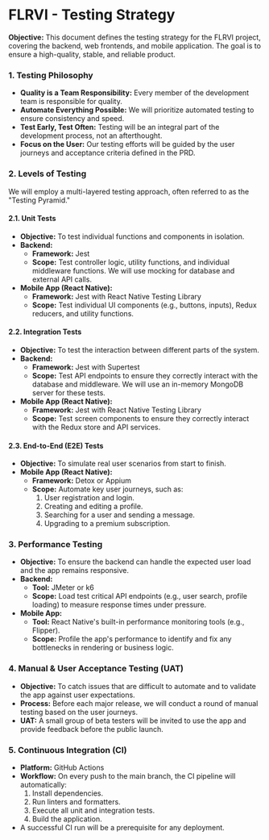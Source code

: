 # FLRVI - Testing Strategy

**Objective:** This document defines the testing strategy for the FLRVI project, covering the backend, web frontends, and mobile application. The goal is to ensure a high-quality, stable, and reliable product.

### 1. Testing Philosophy

*   **Quality is a Team Responsibility:** Every member of the development team is responsible for quality.
*   **Automate Everything Possible:** We will prioritize automated testing to ensure consistency and speed.
*   **Test Early, Test Often:** Testing will be an integral part of the development process, not an afterthought.
*   **Focus on the User:** Our testing efforts will be guided by the user journeys and acceptance criteria defined in the PRD.

### 2. Levels of Testing

We will employ a multi-layered testing approach, often referred to as the "Testing Pyramid."

#### 2.1. Unit Tests
*   **Objective:** To test individual functions and components in isolation.
*   **Backend:**
    *   **Framework:** Jest
    *   **Scope:** Test controller logic, utility functions, and individual middleware functions. We will use mocking for database and external API calls.
*   **Mobile App (React Native):**
    *   **Framework:** Jest with React Native Testing Library
    *   **Scope:** Test individual UI components (e.g., buttons, inputs), Redux reducers, and utility functions.

#### 2.2. Integration Tests
*   **Objective:** To test the interaction between different parts of the system.
*   **Backend:**
    *   **Framework:** Jest with Supertest
    *   **Scope:** Test API endpoints to ensure they correctly interact with the database and middleware. We will use an in-memory MongoDB server for these tests.
*   **Mobile App (React Native):**
    *   **Framework:** Jest with React Native Testing Library
    *   **Scope:** Test screen components to ensure they correctly interact with the Redux store and API services.

#### 2.3. End-to-End (E2E) Tests
*   **Objective:** To simulate real user scenarios from start to finish.
*   **Mobile App (React Native):**
    *   **Framework:** Detox or Appium
    *   **Scope:** Automate key user journeys, such as:
        1.  User registration and login.
        2.  Creating and editing a profile.
        3.  Searching for a user and sending a message.
        4.  Upgrading to a premium subscription.

### 3. Performance Testing

*   **Objective:** To ensure the backend can handle the expected user load and the app remains responsive.
*   **Backend:**
    *   **Tool:** JMeter or k6
    *   **Scope:** Load test critical API endpoints (e.g., user search, profile loading) to measure response times under pressure.
*   **Mobile App:**
    *   **Tool:** React Native's built-in performance monitoring tools (e.g., Flipper).
    *   **Scope:** Profile the app's performance to identify and fix any bottlenecks in rendering or business logic.

### 4. Manual & User Acceptance Testing (UAT)

*   **Objective:** To catch issues that are difficult to automate and to validate the app against user expectations.
*   **Process:** Before each major release, we will conduct a round of manual testing based on the user journeys.
*   **UAT:** A small group of beta testers will be invited to use the app and provide feedback before the public launch.

### 5. Continuous Integration (CI)

*   **Platform:** GitHub Actions
*   **Workflow:** On every push to the main branch, the CI pipeline will automatically:
    1.  Install dependencies.
    2.  Run linters and formatters.
    3.  Execute all unit and integration tests.
    4.  Build the application.
*   A successful CI run will be a prerequisite for any deployment.
